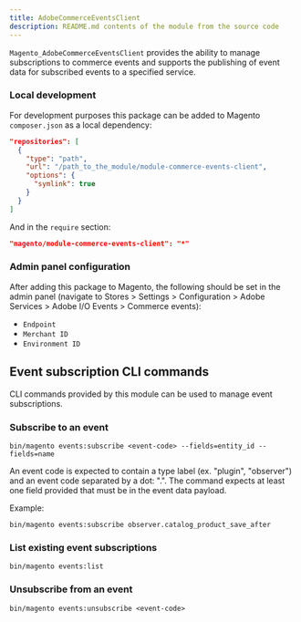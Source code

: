 ```yaml
---
title: AdobeCommerceEventsClient
description: README.md contents of the module from the source code
---
```


`Magento_AdobeCommerceEventsClient` provides the ability to manage subscriptions to commerce events and supports the publishing of event data for subscribed events to a specified service.

### Local development

For development purposes this package can be added to Magento `composer.json` as a local dependency:

```json
"repositories": [
  {
    "type": "path", 
    "url": "/path_to_the_module/module-commerce-events-client", 
    "options": {
      "symlink": true
    }
  }
]
```

And in the `require` section:
```json
"magento/module-commerce-events-client": "*"
```

### Admin panel configuration

After adding this package to Magento, the following should be set in the admin panel (navigate to Stores > Settings > Configuration > Adobe Services > Adobe I/O Events > Commerce events):
- `Endpoint`
- `Merchant ID`
- `Environment ID`

## Event subscription CLI commands

CLI commands provided by this module can be used to manage event subscriptions.

### Subscribe to an event
```
bin/magento events:subscribe <event-code> --fields=entity_id --fields=name
```
An event code is expected to contain a type label (ex. "plugin", "observer") and an event code separated by a dot: "<type-label>.<event-code>".
The command expects at least one field provided that must be in the event data payload.

Example:
```
bin/magento events:subscribe observer.catalog_product_save_after
```
### List existing event subscriptions
```
bin/magento events:list
```

### Unsubscribe from an event
```
bin/magento events:unsubscribe <event-code>
```
